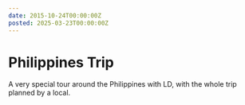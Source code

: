 ```yaml
---
date: 2015-10-24T00:00:00Z
posted: 2025-03-23T00:00:00Z
---
```


# Philippines Trip

A very special tour around the Philippines with LD, with the whole trip planned by a local.
